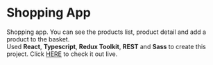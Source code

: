 # Shopping App

Shopping app. You can see the products list, product detail and add a product to the basket. <br>
Used <b>React</b>, <b>Typescript</b>, <b>Redux Toolkit</b>, <b>REST</b> and <b>Sass</b> to create this project.
Click <a href="https://shopping-app-grekuu.vercel.app/">HERE</a> to check it out live.
